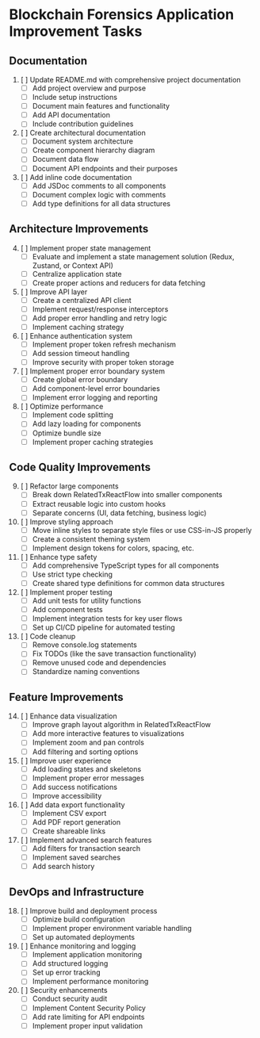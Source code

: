 # Blockchain Forensics Application Improvement Tasks

## Documentation
1. [ ] Update README.md with comprehensive project documentation
   - [ ] Add project overview and purpose
   - [ ] Include setup instructions
   - [ ] Document main features and functionality
   - [ ] Add API documentation
   - [ ] Include contribution guidelines

2. [ ] Create architectural documentation
   - [ ] Document system architecture
   - [ ] Create component hierarchy diagram
   - [ ] Document data flow
   - [ ] Document API endpoints and their purposes

3. [ ] Add inline code documentation
   - [ ] Add JSDoc comments to all components
   - [ ] Document complex logic with comments
   - [ ] Add type definitions for all data structures

## Architecture Improvements

4. [ ] Implement proper state management
   - [ ] Evaluate and implement a state management solution (Redux, Zustand, or Context API)
   - [ ] Centralize application state
   - [ ] Create proper actions and reducers for data fetching

5. [ ] Improve API layer
   - [ ] Create a centralized API client
   - [ ] Implement request/response interceptors
   - [ ] Add proper error handling and retry logic
   - [ ] Implement caching strategy

6. [ ] Enhance authentication system
   - [ ] Implement proper token refresh mechanism
   - [ ] Add session timeout handling
   - [ ] Improve security with proper token storage

7. [ ] Implement proper error boundary system
   - [ ] Create global error boundary
   - [ ] Add component-level error boundaries
   - [ ] Implement error logging and reporting

8. [ ] Optimize performance
   - [ ] Implement code splitting
   - [ ] Add lazy loading for components
   - [ ] Optimize bundle size
   - [ ] Implement proper caching strategies

## Code Quality Improvements

9. [ ] Refactor large components
   - [ ] Break down RelatedTxReactFlow into smaller components
   - [ ] Extract reusable logic into custom hooks
   - [ ] Separate concerns (UI, data fetching, business logic)

10. [ ] Improve styling approach
    - [ ] Move inline styles to separate style files or use CSS-in-JS properly
    - [ ] Create a consistent theming system
    - [ ] Implement design tokens for colors, spacing, etc.

11. [ ] Enhance type safety
    - [ ] Add comprehensive TypeScript types for all components
    - [ ] Use strict type checking
    - [ ] Create shared type definitions for common data structures

12. [ ] Implement proper testing
    - [ ] Add unit tests for utility functions
    - [ ] Add component tests
    - [ ] Implement integration tests for key user flows
    - [ ] Set up CI/CD pipeline for automated testing

13. [ ] Code cleanup
    - [ ] Remove console.log statements
    - [ ] Fix TODOs (like the save transaction functionality)
    - [ ] Remove unused code and dependencies
    - [ ] Standardize naming conventions

## Feature Improvements

14. [ ] Enhance data visualization
    - [ ] Improve graph layout algorithm in RelatedTxReactFlow
    - [ ] Add more interactive features to visualizations
    - [ ] Implement zoom and pan controls
    - [ ] Add filtering and sorting options

15. [ ] Improve user experience
    - [ ] Add loading states and skeletons
    - [ ] Implement proper error messages
    - [ ] Add success notifications
    - [ ] Improve accessibility

16. [ ] Add data export functionality
    - [ ] Implement CSV export
    - [ ] Add PDF report generation
    - [ ] Create shareable links

17. [ ] Implement advanced search features
    - [ ] Add filters for transaction search
    - [ ] Implement saved searches
    - [ ] Add search history

## DevOps and Infrastructure

18. [ ] Improve build and deployment process
    - [ ] Optimize build configuration
    - [ ] Implement proper environment variable handling
    - [ ] Set up automated deployments

19. [ ] Enhance monitoring and logging
    - [ ] Implement application monitoring
    - [ ] Add structured logging
    - [ ] Set up error tracking
    - [ ] Implement performance monitoring

20. [ ] Security enhancements
    - [ ] Conduct security audit
    - [ ] Implement Content Security Policy
    - [ ] Add rate limiting for API endpoints
    - [ ] Implement proper input validation